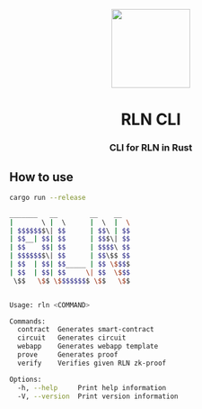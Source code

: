 <p align="center">
    <img src="https://github.com/Rate-Limiting-Nullifier/rln-cli/workflows/Build-Test-Fmt/badge.svg" width="140">
</p>

<h1 align="center">RLN CLI</h1>

<h3 align="center">CLI for RLN in Rust</h3>

## How to use

```bash
cargo run --release
```

```bash
_______   __        __    __ 
|       \ |  \      |  \  |  \
| $$$$$$$\| $$      | $$\ | $$
| $$__| $$| $$      | $$$\| $$
| $$    $$| $$      | $$$$\ $$
| $$$$$$$\| $$      | $$\$$ $$
| $$  | $$| $$_____ | $$ \$$$$
| $$  | $$| $$     \| $$  \$$$
 \$$   \$$ \$$$$$$$$ \$$   \$$


Usage: rln <COMMAND>

Commands:
  contract  Generates smart-contract
  circuit   Generates circuit
  webapp    Generates webapp template
  prove     Generates proof
  verify    Verifies given RLN zk-proof

Options:
  -h, --help     Print help information
  -V, --version  Print version information
```
